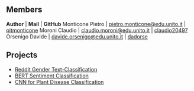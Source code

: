 ## Members 

**Author** | **Mail** | **GitHub**
Monticone Pietro | pietro.monticone@edu.unito.it | [pitmonticone](https://github.com/pitmonticone)
Moroni Claudio | claudio.moroni@edu.unito.it | [claudio20497](https://github.com/claudio20497)
Orsenigo Davide | davide.orsenigo@edu.unito.it | [dadorse](https://github.com/dadorse) 


## Projects

* [Reddit Gender Text-Classification](https://inphyt.github.io/DataMiningChallange/)
* [BERT Sentiment Classification](https://inphyt.github.io/DataMiningProject/)
* [CNN for Plant Disease Classification](https://inphyt.github.io/DataMiningProject/)
